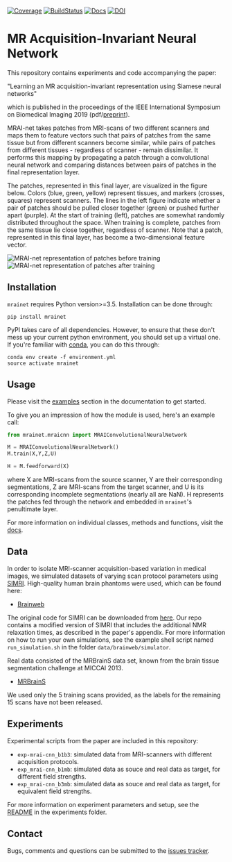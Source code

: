 [![Coverage](https://scrutinizer-ci.com/g/wmkouw/mrai-net/badges/coverage.png?b=master)](https://scrutinizer-ci.com/g/wmkouw/mrai-net/statistics/)
[![BuildStatus](https://travis-ci.org/wmkouw/mrai-net.svg?branch=master)](https://travis-ci.org/wmkouw/mrai-net) [![Docs](https://readthedocs.org/projects/mrai-net/badge/?version=latest)](https://mrai-net.readthedocs.io/en/latest/index.html) [![DOI](https://zenodo.org/badge/DOI/10.5281/zenodo.1314773.svg)](https://doi.org/10.5281/zenodo.1314773)

# MR Acquisition-Invariant Neural Network

This repository contains experiments and code accompanying the paper:

"Learning an MR acquisition-invariant representation using Siamese neural networks"

which is published in the proceedings of the IEEE International Symposium on Biomedical Imaging 2019 (pdf/[preprint](https://arxiv.org/abs/1709.07944)).

MRAI-net takes patches from MRI-scans of two different scanners and maps them to feature vectors such that pairs of patches from the same tissue but from different scanners become similar, while pairs of patches from different tissues - regardless of scanner - remain dissimilar. It performs this mapping by propagating a patch through a convolutional neural network and comparing distances between pairs of patches in the final representation layer.

The patches, represented in this final layer, are visualized in the figure below. Colors (blue, green, yellow) represent tissues, and markers (crosses, squares) represent scanners. The lines in the left figure indicate whether a pair of patches should be pulled closer together (green) or pushed further apart (purple). At the start of training (left), patches are somewhat randomly distributed throughout the space. When training is complete, patches from the same tissue lie close together, regardless of scanner. Note that a patch, represented in this final layer, has become a two-dimensional feature vector.

![MRAI-net representation of patches before training](https://github.com/wmkouw/mrai-net/blob/master/images/training_before.png "Representation of patches before training")
![MRAI-net representation of patches after training](https://github.com/wmkouw/mrai-net/blob/master/images/training_after.png "Representation of patches after training")

## Installation

`mrainet` requires Python version>=3.5. Installation can be done through:
```shell
pip install mrainet
```

PyPI takes care of all dependencies. However, to ensure that these don't mess up your current python environment, you should set up a virtual one. If you're familiar with [conda](https://conda.io/docs/), you can do this through:
```
conda env create -f environment.yml
source activate mrainet
```

## Usage

Please visit the [examples](https://mrai-net.readthedocs.io/en/latest/examples.html) section in the documentation to get started.

To give you an impression of how the module is used, here's an example call:
```python
from mrainet.mraicnn import MRAIConvolutionalNeuralNetwork

M = MRAIConvolutionalNeuralNetwork()
M.train(X,Y,Z,U)

H = M.feedforward(X)
```
where X are MRI-scans from the source scanner, Y are their corresponding segmentations, Z are MRI-scans from the target scanner, and U is its corresponding incomplete segmentations (nearly all are NaN). H represents the patches fed through the network and embedded in `mrainet`'s penultimate layer.

For more information on individual classes, methods and functions, visit the [docs](https://mrai-net.readthedocs.io/en/latest/).

## Data

In order to isolate MRI-scanner acquisition-based variation in medical images, we simulated datasets of varying scan protocol parameters using [SIMRI](https://www.ncbi.nlm.nih.gov/pubmed/15705518). High-quality human brain phantoms were used, which can be found here:
- [Brainweb](http://brainweb.bic.mni.mcgill.ca/)


The original code for SIMRI can be downloaded from [here](https://sourceforge.net/projects/simri/). Our repo contains a modified version of SIMRI that includes the additional NMR relaxation times, as described in the paper's appendix. For more information on how to run your own simulations, see the example shell script named `run_simulation.sh` in the folder `data/brainweb/simulator`.

Real data consisted of the MRBrainS data set, known from the brain tissue segmentation challenge at MICCAI 2013.
- [MRBrainS](http://mrbrains13.isi.uu.nl/)

We used only the 5 training scans provided, as the labels for the remaining 15 scans have not been released.

## Experiments

Experimental scripts from the paper are included in this repository:
- `exp-mrai-cnn_b1b3`: simulated data from MRI-scanners with different acquisition protocols.
- `exp_mrai-cnn_b1mb`: simulated data as souce and real data as target, for different field strengths.
- `exp_mrai-cnn_b3mb`: simulated data as souce and real data as target, for equivalent field strengths.

For more information on experiment parameters and setup, see the [README](https://github.com/wmkouw/mrai-net/tree/master/experiments) in the experiments folder.

## Contact
Bugs, comments and questions can be submitted to the [issues tracker](https://github.com/wmkouw/mrai-net/issues).
